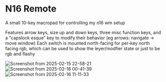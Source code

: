 # N16 Remote
A small 10-key macropad for controlling my n16 wm setup

Features arrow keys, size up and down keys, three misc function keys, and a "capslock esque" key to modify their behavior (eg arrows: navigate -> move window)
Each switch is mounted north-facing for per-key north facing rgb, which can be used to show the leyer/modfier state or just to be rgb and flashy

![Screenshot from 2025-02-15 22-58-21](https://github.com/user-attachments/assets/fd0da736-be61-4a82-8529-b026311ee105)
![Screenshot from 2025-02-16 00-41-39](https://github.com/user-attachments/assets/373f0eb8-2bc1-473f-81df-ce176a18d7a8)
![Screenshot from 2025-02-16 11-11-33](https://github.com/user-attachments/assets/68ea7d2a-447e-4f6c-a45a-9d79c73946fa)
